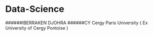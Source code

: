 # Data-Science

 ######IBERRAKEN DJOHRA 
 ######CY Cergy Paris University ( Ex University of Cergy Pontoise ) 
